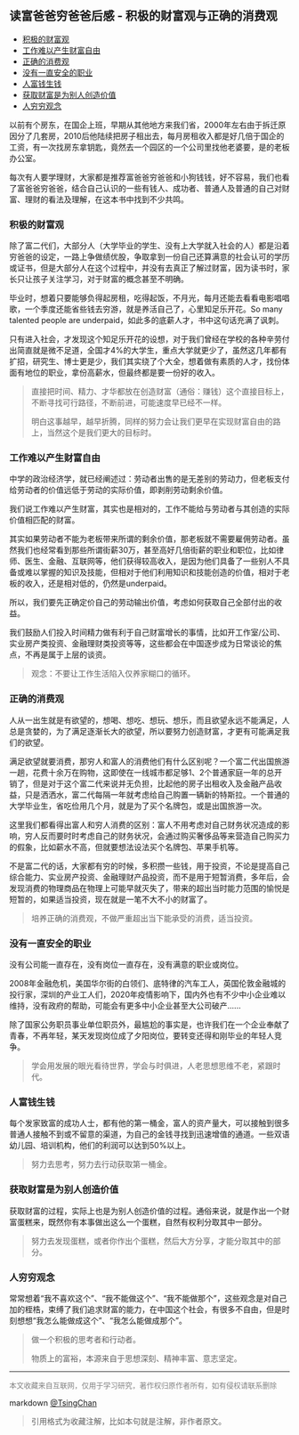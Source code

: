 读富爸爸穷爸爸后感 - 积极的财富观与正确的消费观
----
<!-- TOC -->

- [积极的财富观](#积极的财富观)
- [工作难以产生财富自由](#工作难以产生财富自由)
- [正确的消费观](#正确的消费观)
- [没有一直安全的职业](#没有一直安全的职业)
- [人富钱生钱](#人富钱生钱)
- [获取财富是为别人创造价值](#获取财富是为别人创造价值)
- [人穷穷观念](#人穷穷观念)

<!-- /TOC -->
  
以前有个房东，在国企上班，早期从其他地方来我们省，2000年左右由于拆迁原因分了几套房，2010后他陆续把房子租出去，每月房租收入都是好几倍于国企的工资，有一次找房东拿钥匙，竟然去一个园区的一个公司里找他老婆要，是的老板办公室。


每次有人要学理财，大家都是推荐富爸爸穷爸爸和小狗钱钱，好不容易，我们也看了富爸爸穷爸爸，结合自己认识的一些有钱人、成功者、普通人及普通的自己对财富、理财的看法及理解，在这本书中找到不少共鸣。

### 积极的财富观

除了富二代们，大部分人（大学毕业的学生、没有上大学就入社会的人）都是沿着穷爸爸的设定，一路上争做绩优股，争取拿到一份自己还算满意的社会认可的学历或证书，但是大部分人在这个过程中，并没有去真正了解过财富，因为读书时，家长只让孩子关注学习，对于财富的概念甚至不明确。

毕业时，想着只要能够负得起房租，吃得起饭，不月光，每月还能去看看电影唱唱歌，一个季度还能省些钱去穷游，就是养活自己了，心里知足乐开花。So many talented people are underpaid，如此多的底薪人才，书中这句话充满了讽刺。

只有进入社会，才发现这个知足乐开花的设想，对于我们曾经在学校的各种辛劳付出简直就是微不足道，全国才4%的大学生，重点大学就更少了，虽然这几年都有扩招，研究生、博士更是少，我们其实绕了个大全，想着做有素质的人才，找份体面有地位的职业，拿份高薪水，但最终都是要一份好的收入。

> 直接把时间、精力、才华都放在创造财富（通俗：赚钱）这个直接目标上，不断寻找可行路径，不断前进，可能速度早已经不一样。
>
> 明白这事越早，越早折腾，同样的努力会让我们更早在实现财富自由的路上，当然这个是我们更大的目标时。
  
### 工作难以产生财富自由

中学的政治经济学，就已经阐述过：劳动者出售的是无差别的劳动力，但老板支付给劳动者的价值远低于劳动的实际价值，即剥削劳动剩余价值。

我们说工作难以产生财富，其实也是相对的，工作不能给与劳动者与其创造的实际价值相匹配的财富。

其实如果劳动者不能为老板带来所谓的剩余价值，那老板就不需要雇佣劳动者。虽然我们也经常看到那些所谓街薪30万，甚至高好几倍街薪的职业和职位，比如律师、医生、金融、互联网等，他们获得较高收入，是因为他们具备了一些别人不具备或难以掌握的知识及技能，但相对于他们利用知识和技能创造的价值，相对于老板的收入，还是相对低的，仍然是underpaid。

所以，我们要先正确定价自己的劳动输出价值，考虑如何获取自己全部付出的收益。

我们鼓励人们投入时间精力做有利于自己财富增长的事情，比如开工作室/公司、实业房产类投资、金融理财类投资等等，这些都会在中国逐步成为日常谈论的焦点，不再是属于上层的谈资。

> 观念：不要让工作生活陷入仅养家糊口的循环。

  
### 正确的消费观

人从一出生就是有欲望的，想喝、想吃、想玩、想乐，而且欲望永远不能满足，人总是贪婪的，为了满足逐渐长大的欲望，所以要努力创造财富，才更有可能满足我们的欲望。

满足欲望就要消费，那穷人和富人的消费他们有什么区别呢？一个富二代出国旅游一趟，花费十余万在购物，这即使在一线城市都足够1、2个普通家庭一年的总开销了，但是对于这个富二代来说并无负担，比起他的房子出租收入及金融产品收益，只是洒洒水，富二代每隔一年就考虑给自己购置一辆新的特斯拉。一个普通的大学毕业生，省吃俭用几个月，就是为了买个名牌包，或是出国旅游一次。

这里我们都看得出富人和穷人消费的区别：富人不用考虑对自己财务状况造成的影响，穷人反而要时时考虑自己的财务状况，会通过购买奢侈品等来营造自己购买力的假象，比如薪水不高，但就要想法设法买个名牌包、苹果手机等。

不是富二代的话，大家都有穷的时候，多积攒一些钱，用于投资，不论是提高自己综合能力、实业房产投资、金融理财产品投资，而不是用于短暂消费，多年后，会发现消费的物理商品在物理上可能早就灭失了，带来的超出当时能力范围的愉悦是短暂的，如果适当投资，现在就是一笔不大不小的财富了。  

> 培养正确的消费观，不做严重超出当下能承受的消费，适当投资。
  
### 没有一直安全的职业

没有公司能一直存在，没有岗位一直存在，没有满意的职业或岗位。

2008年金融危机，美国华尔街的白领们、底特律的汽车工人，英国伦敦金融城的投行家，深圳的产业工人们，2020年疫情影响下，国内外也有不少中小企业难以维持，没有政府的帮助，可能会有更多中小企业甚至大公司破产......

除了国家公务职员事业单位职员外，最尴尬的事实是，也许我们在一个企业奉献了青春，不再年轻，某天发现岗位成了夕阳岗位，要转变还得和刚毕业的年轻人竞争。

> 学会用发展的眼光看待世界，学会与时俱进，人老思想思维不老，紧跟时代。
  
### 人富钱生钱

每个发家致富的成功人士，都有他的第一桶金，富人的资产量大，可以接触到很多普通人接触不到或不留意的渠道，为自己的金钱寻找到迅速增值的通道。一些双语幼儿园、培训机构，他们的利润可以达到50%以上。  

> 努力去思考，努力去行动获取第一桶金。
  
### 获取财富是为别人创造价值

获取财富的过程，实际上也是为别人创造价值的过程。通俗来说，就是作出一个财富蛋糕来，既然你有本事做出这么一个蛋糕，自然有权利分取其中一部分。  
  
> 努力去发现蛋糕，或者你作出个蛋糕，然后大方分享，才能分取其中的部分。

### 人穷穷观念

常常想着“我不喜欢这个”、“我不能做这个”、“我不能做那个”，这些观念是对自己加的桎梏，束缚了我们追求财富的能力，在中国这个社会，有很多不自由，但是时刻想想“我怎么能做成这个”、“我怎么能做成那个”。

> 做一个积极的思考者和行动者。
>
> 物质上的富裕，本源来自于思想深刻、精神丰富、意志坚定。 


 
----
<font size=2 color='grey'>本文收藏来自互联网，仅用于学习研究，著作权归原作者所有，如有侵权请联系删除</font>

markdown [@TsingChan](http://www.9ong.com/) 

> 引用格式为收藏注解，比如本句就是注解，非作者原文。
